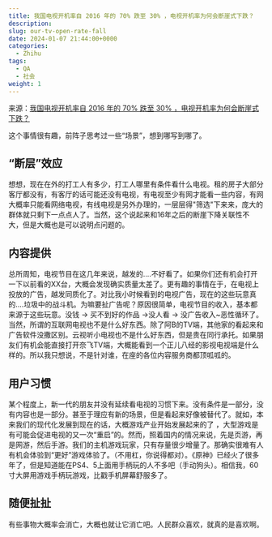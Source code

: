 ```yaml
---
title: 我国电视开机率自 2016 年的 70% 跌至 30% ，电视开机率为何会断崖式下跌？
description:
slug: our-tv-open-rate-fall
date: 2024-01-07 21:44:00+0000
categories:
  - Zhihu
tags:
  - QA
  - 社会
weight: 1
---
```


来源：[我国电视开机率自 2016 年的 70% 跌至 30% ，电视开机率为何会断崖式下跌？](https://www.zhihu.com/question/638134615/)


这个事情很有趣，前阵子思考过一些“场景”，想到哪写到哪了。



## “断层”效应

想想，现在在外的打工人有多少，打工人哪里有条件看什么电视。租的房子大部分客厅都没有，有客厅的话可能还没有电视，有电视至少有网才能看一些内容，有网大概率只能看网络电视，有线电视是另外办理的，一层层得"筛选"下来来，庞大的群体就只剩下一点点人了。当然，这个说起来和16年之后的断崖下降关联性不大，但是大概也是可以说明点问题的。

## 内容提供

总所周知，电视节目在这几年来说，越发的....不好看了。如果你们还有机会打开一下以前看的XX台，大概会发现确实质量太差了。更有趣的事情在于，在电视上投放的广告，越发同质化了。对比我小时候看到的电视广告，现在的这些玩意真的....垃圾中的战斗机。为嘛要扯广告呢？原因很简单，电视节目的收入，基本都来源于这些玩意。没钱 -> 买不到好的作品 ->没人看 -> 没广告收入~恶性循环了。当然，所谓的互联网电视也不是什么好东西。除了阿B的TV端，其他家的看起来和广告软件没撒区别。云视听小电视也不是什么好东西，但是贵在同行承托。如果朋友们有机会能直接打开奈飞TV端，大概能看到一个正儿八经的影视电视端是什么样的。所以我只想说，不是针对谁，在座的各位内容服务商都顶呱呱的。

## 用户习惯

某个程度上，新一代的朋友并没有延续看电视的习惯下来。没有条件是一部分，没有内容也是一部分。甚至于理应有新的场景，但是看起来好像被替代了。就如，本来我们的现代化发展到现在的话，大概游戏产业开始发展起来的了 ，大型游戏是有可能会促进电视的又一次“重启”的。然而，照着国内的情况来说，先是页游，再是网游，然后手游。我们的主机游戏玩家，只有存量很少增量了。那确实很难有人有机会体验到“更好”游戏体验了。（不用杠，你说得都对）。《原神》已经火了很多年了，但是知道能在PS4、5上面用手柄玩的人不多吧（手动狗头）。相信我，60寸大屏用游戏手柄玩游戏，比戳手机屏幕舒服多了。

## 随便扯扯

有些事物大概率会消亡，大概也就让它消亡吧。人民群众喜欢，就真的是喜欢啊。
